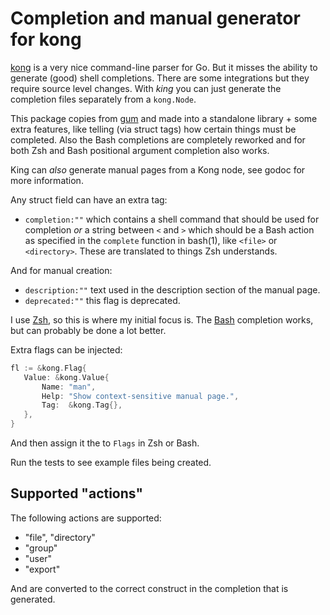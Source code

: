 # Completion and manual generator for kong

[kong](https://github.com/alecthomas/kong) is a very nice command-line parser for Go. But it misses the
ability to generate (good) shell completions. There are some integrations but they require source level
changes. With _king_ you can just generate the completion files separately from a `kong.Node`.

This package copies from [gum](https://github.com/charmbracelet/gum) and made into a standalone library +
some extra features, like telling (via struct tags) how certain things must be completed. Also the Bash
completions are completely reworked and for both Zsh and Bash positional argument completion also works.

King can _also_ generate manual pages from a Kong node, see godoc for more information.

Any struct field can have an extra tag:

- `completion:""` which contains a shell command that should be used for completion _or_ a string between
  `<` and `>` which should be a Bash action as specified in the `complete` function in bash(1), like `<file>`
  or `<directory>`. These are translated to things Zsh understands.

And for manual creation:

- `description:""` text used in the description section of the manual page.
- `deprecated:""` this flag is deprecated.

I use [Zsh](https://zsh.org), so this is where my initial focus is. The
[Bash](https://www.gnu.org/software/bash/) completion works, but can probably be done a lot better.

Extra flags can be injected:

```go
fl := &kong.Flag{
   Value: &kong.Value{
       Name: "man",
       Help: "Show context-sensitive manual page.",
       Tag:  &kong.Tag{},
   },
}
```

And then assign it the to `Flags` in Zsh or Bash.

Run the tests to see example files being created.

## Supported "actions"

The following actions are supported:

- "file", "directory"
- "group"
- "user"
- "export"

And are converted to the correct construct in the completion that is generated.
